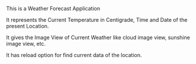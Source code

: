 This is a Weather Forecast Application


It represents the Current Temperature in Centigrade, Time and Date of the present Location.


It gives the Image View of Current Weather like cloud image view, sunshine image view, etc.


It has reload option for find current data of the location.
